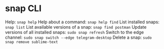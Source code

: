 # snap CLI

Help: `snap help`
Help about a command: `snap help find`
List installed snaps: `snap list`
List available versions of a snap: `snap find postman`
Update versions of all installed snaps: `sudo snap refresh`
Switch to the edge channel: `sudo snap switch --edge telegram-desktop`
Delete a snap: `sudo snap remove sublime-text`
